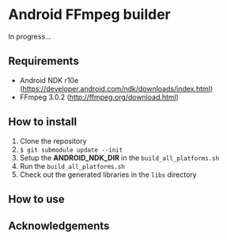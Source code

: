 Android FFmpeg builder
======================

In progress...


Requirements
------------

- Android NDK r10e (https://developer.android.com/ndk/downloads/index.html)
- FFmpeg 3.0.2 (http://ffmpeg.org/download.html)

How to install
--------------

1. Clone the repository
2. `$ git submodule update --init`
3. Setup the **ANDROID_NDK_DIR** in the `build_all_platforms.sh`
4. Run the `build_all_platforms.sh`
5. Check out the generated libraries in the `libs` directory

How to use
----------



Acknowledgements
----------------

